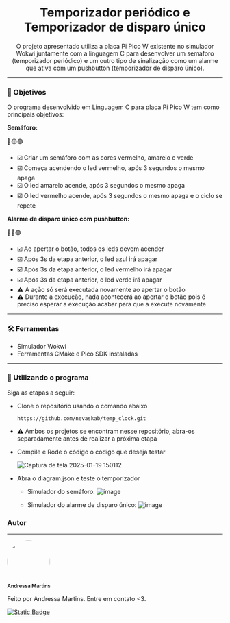<h1 align = "center">Temporizador periódico e Temporizador de disparo único</h1>

<p align = "center">O projeto apresentado utiliza a placa Pi Pico W existente no simulador Wokwi juntamente com a linguagem C para desenvolver um semáforo (temporizador periódico)
e um outro tipo de sinalização como um alarme que ativa com um pushbutton (temporizador de disparo único).
</p>

---
<h3>🎯 Objetivos</h3>
<p>O programa desenvolvido em Linguagem C para placa Pi Pico W tem como principais objetivos: <br></p>
  
  <p><strong>Semáforo:</strong></p>
    
  🔴🟡🟢
- ☑️ Criar um semáforo com as cores vermelho, amarelo e verde 
- ☑️ Começa acendendo o led vermelho, após 3 segundos o mesmo apaga 
- ☑️ O led amarelo acende, após 3 segundos o mesmo apaga 
- ☑️ O led vermelho acende, após 3 segundos o mesmo apaga e o ciclo se repete 

<p><strong>
  Alarme de disparo único com pushbutton:</strong></p>
  
🔵🔴🟢 

- ☑️ Ao apertar o botão, todos os leds devem acender <br>
- ☑️ Após 3s da etapa anterior, o led azul irá apagar
- ☑️ Após 3s da etapa anterior, o led vermelho irá apagar
- ☑️ Após 3s da etapa anterior, o led verde irá apagar
- ⚠️ A ação só será executada novamente ao apertar o botão
- ⚠️ Durante a execução, nada acontecerá ao apertar o botão pois é preciso esperar a execução acabar para que a execute novamente
  
---
<h3>🛠️ Ferramentas</h3>

  - Simulador Wokwi
  - Ferramentas CMake e Pico SDK instaladas
---

<h3>🚀 Utilizando o programa</h3>

Siga as etapas a seguir:
  - Clone o repositório usando o comando abaixo
    
    ```gitconfig
    https://github.com/nevaskab/temp_clock.git
    ```
  - ⚠️ Ambos os projetos se encontram nesse repositório, abra-os separadamente antes de realizar a próxima etapa
  
  - Compile e Rode o código o código que deseja testar <br>

    ![Captura de tela 2025-01-19 150112](https://github.com/user-attachments/assets/62fbcc03-5653-4826-be75-316d8e6581bb)
  
  - Abra o diagram.json e teste o temporizador
    - Simulador do semáforo: 
    ![image](https://github.com/user-attachments/assets/5a0bdcb7-3ff7-4bf9-a7cc-e166cdd6f375)

    - Simulador do alarme de disparo único:
    ![image](https://github.com/user-attachments/assets/f6dafb54-7535-4c68-8703-c2e545b05219)


### Autor
---
<a><img style="border-radius: 50%;" src="https://avatars.githubusercontent.com/u/133506658?s=400&u=add96d4ebb6071b0473386091845a1509b3de27b&v=4" width="100px;" alt=""/>
<br />
<sub><b>Andressa Martins</b></sub></a>

Feito por Andressa Martins. Entre em contato <3.

<a href="mailto:andressa.devsystem@gmail.com"><img alt="Static Badge" src="https://img.shields.io/badge/andressa.devsystem%40gmail.com-black?style=flat&logo=gmail&logoColor=%23EA4335&logoSize=auto&color=EDF2F4"></a>
